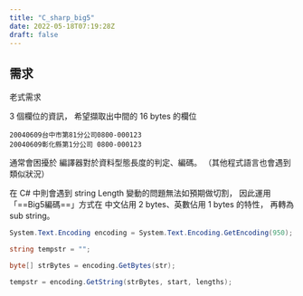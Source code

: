 ```yaml
---
title: "C_sharp_big5"
date: 2022-05-18T07:19:28Z
draft: false
---
```


## 需求

老式需求

3 個欄位的資訊，
希望擷取出中間的 16 bytes 的欄位

```
20040609台中市第81分公司0800-000123
20040609彰化縣第1分公司 0800-000123
```

通常會困擾於 編譯器對於資料型態長度的判定、編碼。
（其他程式語言也會遇到類似狀況）

在 C# 中則會遇到 string Length 變動的問題無法如預期做切割，
因此運用「==Big5編碼==」方式在 中文佔用 2 bytes、英數佔用 1 bytes 的特性，
再轉為 sub string。

```c#
System.Text.Encoding encoding = System.Text.Encoding.GetEncoding(950);

string tempstr = "";

byte[] strBytes = encoding.GetBytes(str);

tempstr = encoding.GetString(strBytes, start, lengths);
```